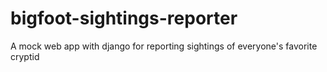# bigfoot-sightings-reporter
A mock web app with django for reporting sightings of everyone's favorite cryptid
